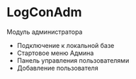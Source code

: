 # LogConAdm
Модуль администратора
- Подключение к локальной базе 
- Стартовое меню Админа 
- Панель управления пользователями
- Добавление пользователя
